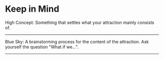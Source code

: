 # Keep in Mind

High Concept: Something that settles what your attraction mainly consists of.

---

Blue Sky: A brainstorming process for the content of the attraction. Ask yourself the question "What if we...".

---
